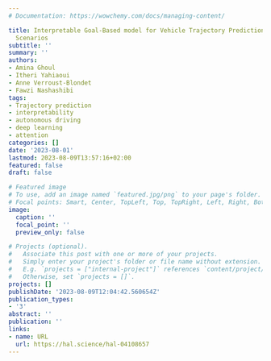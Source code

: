 ```yaml
---
# Documentation: https://wowchemy.com/docs/managing-content/

title: Interpretable Goal-Based model for Vehicle Trajectory Prediction in Interactive
  Scenarios
subtitle: ''
summary: ''
authors:
- Amina Ghoul
- Itheri Yahiaoui
- Anne Verroust-Blondet
- Fawzi Nashashibi
tags:
- Trajectory prediction
- interpretability
- autonomous driving
- deep learning
- attention
categories: []
date: '2023-08-01'
lastmod: 2023-08-09T13:57:16+02:00
featured: false
draft: false

# Featured image
# To use, add an image named `featured.jpg/png` to your page's folder.
# Focal points: Smart, Center, TopLeft, Top, TopRight, Left, Right, BottomLeft, Bottom, BottomRight.
image:
  caption: ''
  focal_point: ''
  preview_only: false

# Projects (optional).
#   Associate this post with one or more of your projects.
#   Simply enter your project's folder or file name without extension.
#   E.g. `projects = ["internal-project"]` references `content/project/deep-learning/index.md`.
#   Otherwise, set `projects = []`.
projects: []
publishDate: '2023-08-09T12:04:42.560654Z'
publication_types:
- '3'
abstract: ''
publication: ''
links:
- name: URL
  url: https://hal.science/hal-04108657
---
```

